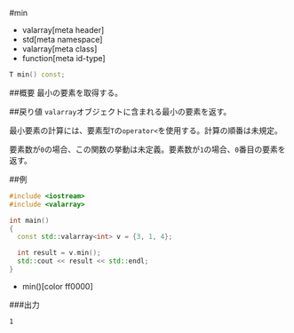 #min
* valarray[meta header]
* std[meta namespace]
* valarray[meta class]
* function[meta id-type]

```cpp
T min() const;
```

##概要
最小の要素を取得する。


##戻り値
`valarray`オブジェクトに含まれる最小の要素を返す。

最小要素の計算には、要素型`T`の`operator<`を使用する。計算の順番は未規定。

要素数が`0`の場合、この関数の挙動は未定義。要素数が`1`の場合、`0`番目の要素を返す。


##例
```cpp
#include <iostream>
#include <valarray>

int main()
{
  const std::valarray<int> v = {3, 1, 4};

  int result = v.min();
  std::cout << result << std::endl;
}
```
* min()[color ff0000]

###出力
```
1
```


